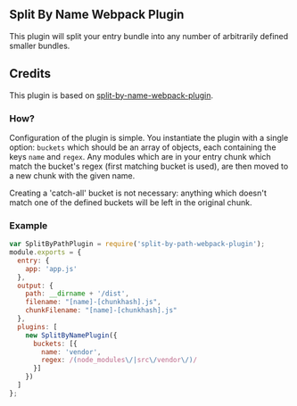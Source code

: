 ## Split By Name Webpack Plugin

This plugin will split your entry bundle into any number of arbitrarily defined smaller bundles.

## Credits

This plugin is based on [split-by-name-webpack-plugin](https://github.com/soundcloud/split-by-name-webpack-plugin).

### How?

Configuration of the plugin is simple. You instantiate the plugin with a single option: `buckets` which should be an
array of objects, each containing the keys `name` and `regex`. Any modules which are in your entry chunk which match the
bucket's regex (first matching bucket is used), are then moved to a new chunk with the given name.

Creating a 'catch-all' bucket is not necessary: anything which doesn't match one of the defined buckets will be left in
the original chunk.

### Example

```js
var SplitByPathPlugin = require('split-by-path-webpack-plugin');
module.exports = {
  entry: {
    app: 'app.js'
  },
  output: {
    path: __dirname + '/dist',
    filename: "[name]-[chunkhash].js",
    chunkFilename: "[name]-[chunkhash].js"
  },
  plugins: [
    new SplitByNamePlugin({
      buckets: [{
        name: 'vendor',
        regex: /(node_modules\/|src\/vendor\/)/
      }]
    })
  ]
};
```
